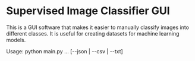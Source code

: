 # Supervised Image Classifier GUI

This is a GUI software that makes it easier to manually classify images into different classes. It is useful for creating datasets for machine learning models.

Usage: python main.py <class1> <class2> ... <classN> [--json | --csv | --txt]

